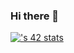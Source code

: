 ### Hi there 👋

[![<afaqir>'s 42 stats](https://badge.mediaplus.ma/darkblue/<afaqir>)](https://github.com/oakoudad/badge42)


